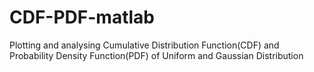 # CDF-PDF-matlab
Plotting and analysing Cumulative Distribution Function(CDF) and Probability Density Function(PDF) of Uniform and Gaussian Distribution
